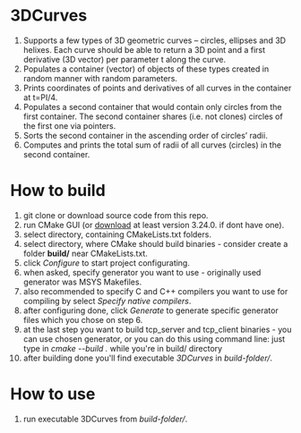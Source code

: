 # 3DCurves
1. Supports a few types of 3D geometric curves – circles, ellipses and 3D helixes. Each curve should be able to return a 3D point and a first derivative (3D
vector) per parameter t along the curve.
2. Populates a container (vector) of objects of these types created in random manner with random parameters.
3. Prints coordinates of points and derivatives of all curves in the container at t=PI/4.
4. Populates a second container that would contain only circles from the first container. The
second container shares (i.e. not clones) circles of the first one via pointers.
5. Sorts the second container in the ascending order of circles’ radii.
6. Computes and prints the total sum of radii of all curves (circles) in the second container.

# How to build
1. git clone or download source code from this repo.
2. run CMake GUI (or [download](https://cmake.org/download/) at least version 3.24.0. if dont have one).
3. select directory, containing CMakeLists.txt folders.
4. select directory, where CMake should build binaries - consider create a folder **build/** near CMakeLists.txt.
5. click *Configure* to start project configurating.
6. when asked, specify generator you want to use - originally used generator was MSYS Makefiles.
7. also recommended to specify C and C++ compilers you want to use for compiling by select *Specify native compilers*.
8. after configuring done, click *Generate* to generate specific generator files which you chose on step 6.
9. at the last step you want to build tcp_server and tcp_client binaries - you can use chosen generator, or you can do this using command line: just type in *cmake --build .* while you're in build/ directory
10. after building done you'll find executable *3DCurves* in *build-folder/*.

# How to use
1. run executable 3DCurves from *build-folder/*.
